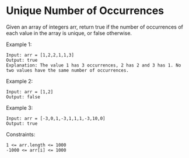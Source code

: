 # Unique Number of Occurrences

Given an array of integers arr, return true if the number of occurrences of each value in the array is unique, or false otherwise. 

Example 1:

    Input: arr = [1,2,2,1,1,3]
    Output: true
    Explanation: The value 1 has 3 occurrences, 2 has 2 and 3 has 1. No two values have the same number of occurrences.

Example 2:

    Input: arr = [1,2]
    Output: false

Example 3:

    Input: arr = [-3,0,1,-3,1,1,1,-3,10,0]
    Output: true
 

Constraints:

    1 <= arr.length <= 1000
    -1000 <= arr[i] <= 1000
